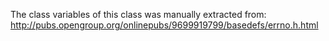 The class variables of this class was manually extracted from: http://pubs.opengroup.org/onlinepubs/9699919799/basedefs/errno.h.html
